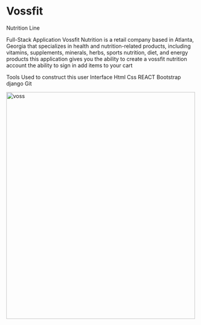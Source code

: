 # Vossfit
Nutrition Line 

Full-Stack Application 
Vossfit Nutrition is a retail company based in Atlanta, Georgia that specializes in health and nutrition-related products, 
including vitamins, supplements, minerals, herbs, sports nutrition, diet, and energy products
this application gives you the ability to create a vossfit nutrition account the ability to sign in add items to your cart

Tools Used to construct this user Interface 
Html
Css 
REACT
Bootstrap
django 
Git

<img src="https://scontent-atl3-1.xx.fbcdn.net/v/t39.30808-6/322958863_5617906158306372_1973679389124267912_n.jpg?stp=cp6_dst-jpg&_nc_cat=105&ccb=1-7&_nc_sid=730e14&_nc_ohc=HvFtho9yYoYAX8xM05P&_nc_ht=scontent-atl3-1.xx&oh=00_AfCzwClOD74NOOGJom7ja021alC-PGlIY3LkJNMwPHtsRQ&oe=63B8B9AA" alt="voss" width="500" height="600">

